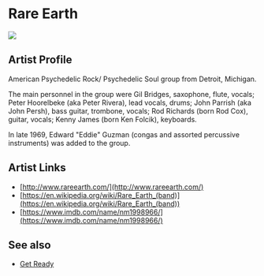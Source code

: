 # Rare Earth

![](../../asssets/artists/Rare_Earth.png)

## Artist Profile

American Psychedelic Rock/ Psychedelic Soul group from Detroit, Michigan.

The main personnel in the group were 
Gil Bridges, saxophone, flute, vocals; 
Peter Hoorelbeke (aka Peter Rivera), lead vocals, drums; 
John Parrish (aka John Persh), bass guitar, trombone, vocals; 
Rod Richards (born Rod Cox), guitar, vocals; 
Kenny James (born Ken Folcik), keyboards. 

In late 1969, Edward "Eddie" Guzman (congas and assorted percussive instruments) was added to the group.

## Artist Links

- [http://www.rareearth.com/](http://www.rareearth.com/)
- [https://en.wikipedia.org/wiki/Rare_Earth_(band)](https://en.wikipedia.org/wiki/Rare_Earth_(band))
- [https://www.imdb.com/name/nm1998966/](https://www.imdb.com/name/nm1998966/)


## See also

- [Get Ready](Rare_Earth-Get_Ready.md)
